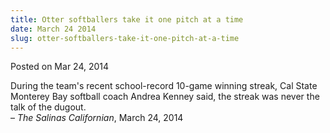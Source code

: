 ```yaml
---
title: Otter softballers take it one pitch at a time
date: March 24 2014
slug: otter-softballers-take-it-one-pitch-at-a-time
---
```


 



<span class="date">Posted on Mar 24, 2014    </span>
<p>During the team&apos;s recent school-record 10-game winning streak,
Cal State Monterey Bay softball coach Andrea Kenney said, the
streak was never the talk of the dugout.<br>
&#x2013; <em>The Salinas Californian</em>, March 24, 2014</br></p>





```
